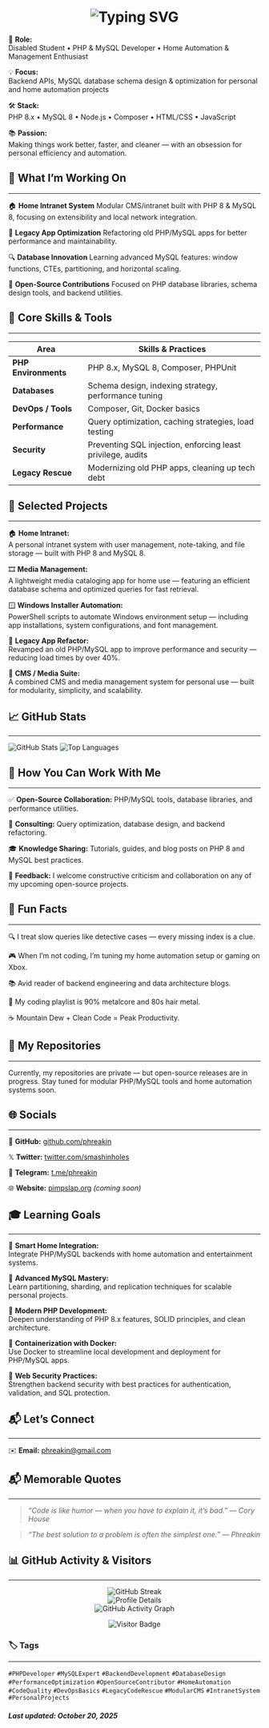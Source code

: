 <h1 align="center">
  <img src="https://readme-typing-svg.demolab.com?font=Fira+Code&weight=600&size=26&pause=1000&color=F8D866&center=true&vCenter=true&width=750&lines=Hi!%20I%27m%20Phreakin;PHP%20and%20MySQL%20Developer;Home%20Automation%20%26%20Management%20Developer;Windows%20Custom%20Scripts%20Developer" alt="Typing SVG" />
</h1>


🎯 **Role:**  
Disabled Student • PHP & MySQL Developer • Home Automation & Management Enthusiast

💡 **Focus:**  
Backend APIs, MySQL database schema design & optimization for personal and home automation projects

🛠️ **Stack:**  
PHP 8.x • MySQL 8 • Node.js • Composer • HTML/CSS • JavaScript

📚 **Passion:**  
Making things work better, faster, and cleaner — with an obsession for personal efficiency and automation.


## 🚀 What I’m Working On ##
---
🏠 **Home Intranet System**
Modular CMS/intranet built with PHP 8 & MySQL 8, focusing on extensibility and local network integration.

🧠 **Legacy App Optimization**
Refactoring old PHP/MySQL apps for better performance and maintainability.

🔍 **Database Innovation**
Learning advanced MySQL features: window functions, CTEs, partitioning, and horizontal scaling.

🧩 **Open-Source Contributions**
Focused on PHP database libraries, schema design tools, and backend utilities.


## 🧩 Core Skills & Tools ##
---
| Area                 | Skills & Practices                                          |
| -------------------- | ----------------------------------------------------------- |
| **PHP Environments** | PHP 8.x, MySQL 8, Composer, PHPUnit                         |
| **Databases**        | Schema design, indexing strategy, performance tuning        |
| **DevOps / Tools**   | Composer, Git, Docker basics                                |
| **Performance**      | Query optimization, caching strategies, load testing        |
| **Security**         | Preventing SQL injection, enforcing least privilege, audits |
| **Legacy Rescue**    | Modernizing old PHP apps, cleaning up tech debt             |


## 📂 Selected Projects ##
---
🏠 **Home Intranet:**  
A personal intranet system with user management, note-taking, and file storage — built with PHP 8 and MySQL 8.

🎞️ **Media Management:**  
A lightweight media cataloging app for home use — featuring an efficient database schema and optimized queries for fast retrieval.

🪟 **Windows Installer Automation:**  
PowerShell scripts to automate Windows environment setup — including app installations, system configurations, and font management.

🧱 **Legacy App Refactor:**  
Revamped an old PHP/MySQL app to improve performance and security — reducing load times by over 40%.

🧩 **CMS / Media Suite:**  
A combined CMS and media management system for personal use — built for modularity, simplicity, and scalability.

## 📈 GitHub Stats ##
---
![GitHub Stats](https://github-readme-stats.vercel.app/api?username=phreakin&show_icons=true&theme=radical)
![Top Languages](https://github-readme-stats.vercel.app/api/top-langs/?username=phreakin&layout=compact&theme=radical)


## 🤝 How You Can Work With Me ##
---
✅ **Open-Source Collaboration:**
PHP/MySQL tools, database libraries, and performance utilities.

💼 **Consulting:**
Query optimization, database design, and backend refactoring.

🎓 **Knowledge Sharing:**
Tutorials, guides, and blog posts on PHP 8 and MySQL best practices.

📢 **Feedback:**
I welcome constructive criticism and collaboration on any of my upcoming open-source projects.


## 🧠 Fun Facts ##
---
🔍 I treat slow queries like detective cases — every missing index is a clue.

🎮 When I’m not coding, I’m tuning my home automation setup or gaming on Xbox.

📚 Avid reader of backend engineering and data architecture blogs.

🎵 My coding playlist is 90% metalcore and 80s hair metal.

☕ Mountain Dew + Clean Code = Peak Productivity.


## 🔗 My Repositories ##
---
Currently, my repositories are private — but open-source releases are in progress.
Stay tuned for modular PHP/MySQL tools and home automation systems soon.


## 🌐 Socials ##
---
🐙 **GitHub:**
[github.com/phreakin](https://github.com/phreakin)

𝕏 **Twitter:**
[twitter.com/smashinholes](https://twitter.com/smashinholes)

💬 **Telegram:**
[t.me/phreakin](https://t.me/phreakin)

🌐 **Website:**
[pimpslap.org](https://pimpslap.org) *(coming soon)*


## 🎓 Learning Goals ##
---
🤖 **Smart Home Integration:**  
Integrate PHP/MySQL backends with home automation and entertainment systems.

🧮 **Advanced MySQL Mastery:**  
Learn partitioning, sharding, and replication techniques for scalable personal projects.

🧱 **Modern PHP Development:**  
Deepen understanding of PHP 8.x features, SOLID principles, and clean architecture.

🐳 **Containerization with Docker:**  
Use Docker to streamline local development and deployment for PHP/MySQL apps.

🔐 **Web Security Practices:**  
Strengthen backend security with best practices for authentication, validation, and SQL protection.


## 📬 Let’s Connect ##
---
✉️ **Email:**
[phreakin@gmail.com](mailto:phreakin@gmail.com)


## 📬 Memorable Quotes ##
---
> _“Code is like humor — when you have to explain it, it’s bad.” — Cory House_

> _“The best solution to a problem is often the simplest one.” — Phreakin_


## 📊 GitHub Activity & Visitors ##
---
<p align="center">
  <img src="https://streak-stats.demolab.com?user=phreakin&theme=radical&hide_border=true&border_radius=5" alt="GitHub Streak" /><br>
  <img src="https://github-profile-summary-cards.vercel.app/api/cards/profile-details?username=phreakin&theme=radical" alt="Profile Details" /><br>
  <img src="https://github-readme-activity-graph.vercel.app/graph?username=phreakin&theme=redical&hide_border=true" alt="GitHub Activity Graph" />
</p>

<p align="center">
  <img src="https://api.visitorbadge.io/api/visitors?path=https%3A%2F%2Fwww.github.com%2Fphreakin&label=Profile+Views&labelColor=%230d1117&countColor=%23f8d866&style=flat-square" alt="Visitor Badge" />
</p>


### 🏷️ Tags ###
---
`#PHPDeveloper` `#MySQLExpert` `#BackendDevelopment` `#DatabaseDesign`
`#PerformanceOptimization` `#OpenSourceContributor` `#HomeAutomation`
`#CodeQuality` `#DevOpsBasics` `#LegacyCodeRescue` `#ModularCMS`
`#IntranetSystem` `#PersonalProjects`


#### _Last updated: October 20, 2025_ ####
